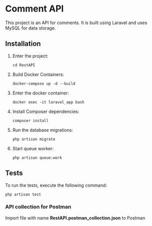 # Comment API

This project is an API for comments. It is built using Laravel and uses MySQL for data storage.

## Installation

1. Enter the project:
    ```
    cd RestAPI
    ```
2. Build Docker Containers:
    ```
    docker-compose up -d --build
    ```
3. Enter the docker container:
    ```
    docker exec -it laravel_app bash
    ```
4. Install Composer dependencies:
    ```
    composer install
    ```
5. Run the database migrations:
    ```
    php artisan migrate
    ```
6. Start queue worker:
    ```
    php artisan queue:work
    ```
## Tests

To run the tests, execute the following command:

    php artisan test

### API collection for Postman

Import file with name **RestAPI.postman_collection.json** to Postman